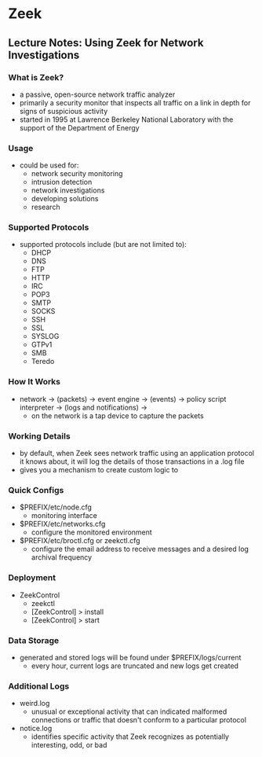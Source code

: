 # Zeek

## Lecture Notes: Using Zeek for Network Investigations

### What is Zeek?

* a passive, open-source network traffic analyzer
* primarily a security monitor that inspects all traffic on a link in depth for signs of suspicious activity
* started in 1995 at Lawrence Berkeley National Laboratory with the support of the Department of Energy

### Usage

* could be used for:
  * network security monitoring
  * intrusion detection
  * network investigations
  * developing solutions
  * research

### Supported Protocols

* supported protocols include (but are not limited to):
  * DHCP
  * DNS
  * FTP
  * HTTP
  * IRC
  * POP3
  * SMTP
  * SOCKS
  * SSH
  * SSL
  * SYSLOG
  * GTPv1
  * SMB
  * Teredo

### How It Works

* network -> (packets) -> event engine -> (events) -> policy script interpreter -> (logs and notifications) ->
  * on the network is a tap device to capture the packets

### Working Details

* by default, when Zeek sees network traffic using an application protocol it knows about, it will log the details of those transactions in a .log file
* gives you a mechanism to create custom logic to&#x20;

### Quick Configs

* $PREFIX/etc/node.cfg
  * monitoring interface
* $PREFIX/etc/networks.cfg
  * configure the monitored environment
* $PREFIX/etc/broctl.cfg or zeekctl.cfg
  * configure the email address to receive messages and a desired log archival frequency

### Deployment

* ZeekControl
  * zeekctl
  * \[ZeekControl] > install
  * \[ZeekControl] > start

### Data Storage

* generated and stored logs will be found under $PREFIX/logs/current
  * every hour, current logs are truncated and new logs get created

### Additional Logs

* weird.log
  * unusual or exceptional activity that can indicated malformed connections or traffic that doesn't conform to a particular protocol
* notice.log
  * identifies specific activity that Zeek recognizes as potentially interesting, odd, or bad
